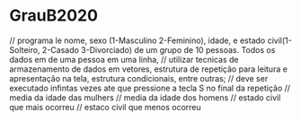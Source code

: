 # GrauB2020
// programa le nome, sexo (1-Masculino 2-Feminino), idade, e estado civil(1-Solteiro, 2-Casado 3-Divorciado) de um grupo de 10 pessoas. Todos os dados em de uma pessoa em uma linha, // utilizar tecnicas de armazenamento de dados em vetores, estrutura de repetição para leitura e apresentação na tela, estrutura condicionais, entre outras; // deve ser executado infintas vezes ate que pressione a tecla S no final da repetição // media da idade das mulhers // media da idade dos homens // estado civil que mais ocorreu // estaco civil que menos ocorreu
